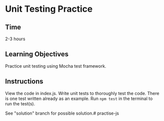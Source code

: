 # Unit Testing Practice

## Time
2-3 hours

## Learning Objectives
Practice unit testing using Mocha test framework.

## Instructions
View the code in index.js. Write unit tests to thoroughly test the code. There is one test written already as an example. Run `npm test` in the terminal to run the test(s).

See "solution" branch for possible solution.# practise-js

